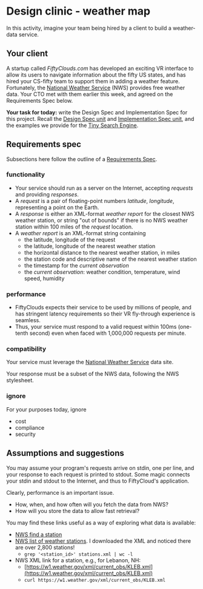 # Design clinic - weather map

In this activity, imagine your team being hired by a client to build a weather-data service.

## Your client

A startup called *FiftyClouds.com* has developed an exciting VR interface to allow its users to navigate information about the fifty US states, and has hired your CS-fifty team to support them in adding a weather feature.
Fortunately, the [National Weather Service](https://forecast.weather.gov) (NWS) provides free weather data.
Your CTO met with them earlier this week, and agreed on the Requirements Spec below.

**Your task for today:**
write the Design Spec and Implementation Spec for this project.
Recall the [Design Spec unit](https://github.com/CS50Dartmouth21FS1/home/blob/main/knowledge/units/design.md/#design-spec) and [Implementation Spec unit](https://github.com/CS50Dartmouth21FS1/home/blob/main/knowledge/units/design.md/#implementation-spec),
and the examples we provide for the [Tiny Search Engine](https://github.com/CS50Dartmouth21FS1/home/blob/main/labs/tse).

<!-- @CHANGEME: update the term-specific link to the TSE lab, above. -->

## Requirements spec

Subsections here follow the outline of a [Requirements Spec](https://github.com/CS50Dartmouth21FS1/home/blob/main/knowledge/units/design.md/#requirements-spec).

### functionality

* Your service should run as a server on the Internet, accepting *requests* and providing *responses*.
* A *request* is a pair of floating-point numbers *latitude*, *longitude*, representing a point on the Earth.
* A *response* is either an XML-format *weather report* for the closest NWS weather station, or string "out of bounds" if there is no NWS weather station within 100 miles of the *request* location.
* A *weather report* is an XML-format string containing
	* the latitude, longitude of the request
	* the latitude, longitude of the nearest weather station
	* the horizontal distance to the nearest weather station, in miles
	* the station code and descriptive name of the nearest weather station
	* the timestamp for the *current observation*
	* the *current observation*: weather condition, temperature, wind speed, humidity

### performance

* FiftyClouds expects their service to be used by millions of people, and has stringent latency requirements so their VR fly-through experience is seamless.
* Thus, your service must respond to a valid request within 100ms (one-tenth second) even when faced with 1,000,000 requests per minute.

### compatibility

Your service must leverage the [National Weather Service](https://forecast.weather.gov) data site.

Your response must be a subset of the NWS data, following the NWS stylesheet.

### ignore

For your purposes today, ignore

 * cost
 * compliance
 * security

## Assumptions and suggestions

You may assume your program's requests arrive on stdin, one per line, and your response to each request is printed to stdout.
Some magic connects your stdin and stdout to the Internet, and thus to FiftyCloud's application.

Clearly, performance is an important issue.

* How, when, and how often will you fetch the data from NWS?
* How will you store the data to allow fast retrieval?

You may find these links useful as a way of exploring what data is available:

* [NWS find a station](https://w1.weather.gov/xml/current_obs/seek.php?state=nh&Find=Find)
* [NWS list of weather stations](https://forecast.weather.gov/stations.php?foo=0).  I downloaded the XML and noticed there are over 2,800 stations!
  * `grep '<station_id>' stations.xml | wc -l`
* NWS XML link for a station, e.g., for Lebanon, NH:
  * [https://w1.weather.gov/xml/current_obs/KLEB.xml](https://w1.weather.gov/xml/current_obs/KLEB.xml)
  * `curl https://w1.weather.gov/xml/current_obs/KLEB.xml`

